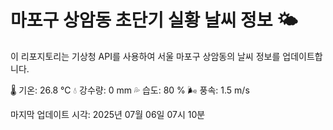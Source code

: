 
# 마포구 상암동 초단기 실황 날씨 정보 🌤️

이 리포지토리는 기상청 API를 사용하여 서울 마포구 상암동의 날씨 정보를 업데이트합니다. 

🌡️ 기온: 26.8 ℃
💧 강수량: 0 mm
💦 습도: 80 %
🌬️ 풍속: 1.5 m/s

마지막 업데이트 시각: 2025년 07월 06일 07시 10분    
